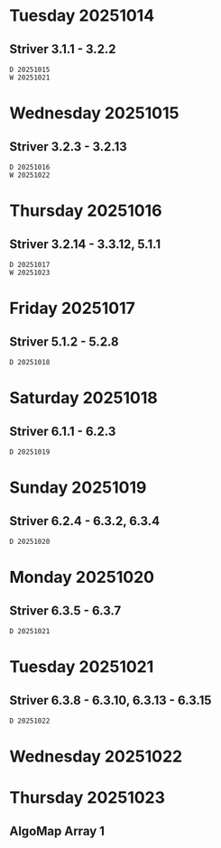 # Tuesday 20251014

## Striver 3.1.1 - 3.2.2

    D 20251015
    W 20251021

# Wednesday 20251015

## Striver 3.2.3 - 3.2.13

    D 20251016
    W 20251022

# Thursday 20251016

## Striver 3.2.14 - 3.3.12, 5.1.1

    D 20251017
    W 20251023

# Friday 20251017

## Striver 5.1.2 - 5.2.8

    D 20251018

# Saturday 20251018

## Striver 6.1.1 - 6.2.3

    D 20251019

# Sunday 20251019

## Striver 6.2.4 - 6.3.2, 6.3.4

    D 20251020

# Monday 20251020

## Striver 6.3.5 - 6.3.7

    D 20251021

# Tuesday 20251021

## Striver 6.3.8 - 6.3.10, 6.3.13 - 6.3.15

    D 20251022

# Wednesday 20251022

# Thursday 20251023

## AlgoMap Array 1
